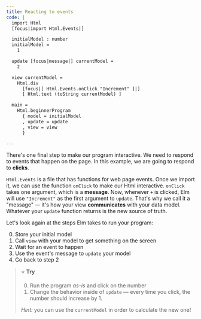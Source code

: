 ```yaml
---
title: Reacting to events
code: |
  import Html
  [focus|import Html.Events|]

  initialModel : number
  initialModel =
    1

  update [focus|message|] currentModel =
    2

  view currentModel =
    Html.div
      [focus|[ Html.Events.onClick "Increment" ]|]
      [ Html.text (toString currentModel) ]

  main =
    Html.beginnerProgram
      { model = initialModel
      , update = update
      , view = view
      }

---
```


There's one final step to make our program interactive.
We need to respond to events that happen on the page.
In this example, we are going to respond to **clicks**.

`Html.Events` is a file that has functions for web page events.
Once we import it, we can use the function `onClick` to make our Html interactive.
`onClick` takes one argument, which is a **message**.
Now, whenever `+` is clicked, Elm will use `"Increment"` as the first argument to `update`.
That's why we call it a "message" —
it's how your view **communicates** with your data model.
Whatever your `update` function returns is the new source of truth.

Let's look again at the steps Elm takes to run your program:

 0. Store your initial model
 0. Call `view` with your model to get something on the screen
 0. Wait for an event to happen
 0. Use the event's message to `update` your model
 0. Go back to step 2

> ⭐️ **Try**
> 
> 0. Run the program _as-is_ and click on the number
> 0. Change the behavior inside of `update` —
>    every time you click, the number should increase by 1.
>
> _Hint:_ you can use the `currentModel` in order to calculate the new one!
